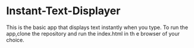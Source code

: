 # Instant-Text-Displayer
This is the basic app that displays text instantly when you type.
To run the app,clone the repository and run the index.html in th e browser of your choice.
